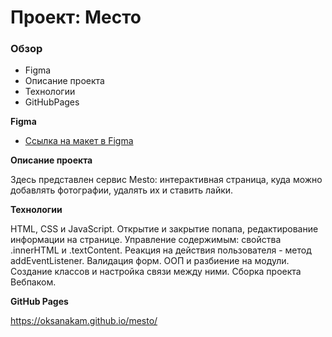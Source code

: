 # Проект: Место

### Обзор

* Figma
* Описание проекта
* Технологии
* GitHubPages

**Figma**

* [Ссылка на макет в Figma](https://www.figma.com/file/2cn9N9jSkmxD84oJik7xL7/JavaScript.-Sprint-4?node-id=0%3A1)

**Описание проекта**

Здесь представлен сервис Mesto: интерактивная страница, куда можно добавлять фотографии, удалять их и ставить лайки.

**Технологии**

HTML, CSS и JavaScript. Открытие и закрытие попапа, редактирование информации на странице. Управление содержимым: свойства .innerHTML и .textContent. Реакция на действия пользователя - метод addEventListener.
Валидация форм. ООП и разбиение на модули. Создание классов и настройка связи между ними. Сборка проекта Вебпаком.

**GitHub Pages**

https://oksanakam.github.io/mesto/